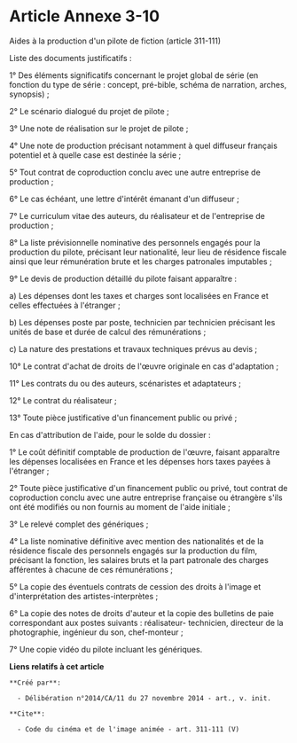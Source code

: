 # Article Annexe 3-10

Aides à la production d'un pilote de fiction (article 311-111) 

Liste des documents justificatifs : 

1° Des éléments significatifs concernant le projet global de série (en fonction du type de série : concept, pré-bible, schéma
de narration, arches, synopsis) ; 

2° Le scénario dialogué du projet de pilote ; 

3° Une note de réalisation sur le projet de pilote ; 

4° Une note de production précisant notamment à quel diffuseur français potentiel et à quelle case est destinée la série ; 

5° Tout contrat de coproduction conclu avec une autre entreprise de production ; 

6° Le cas échéant, une lettre d'intérêt émanant d'un diffuseur ; 

7° Le curriculum vitae des auteurs, du réalisateur et de l'entreprise de production ; 

8° La liste prévisionnelle nominative des personnels engagés pour la production du pilote, précisant leur nationalité, leur
lieu de résidence fiscale ainsi que leur rémunération brute et les charges patronales imputables ; 

9° Le devis de production détaillé du pilote faisant apparaître : 

a) Les dépenses dont les taxes et charges sont localisées en France et celles effectuées à l'étranger ; 

b) Les dépenses poste par poste, technicien par technicien précisant les unités de base et durée de calcul des
rémunérations ; 

c) La nature des prestations et travaux techniques prévus au devis ; 

10° Le contrat d'achat de droits de l'œuvre originale en cas d'adaptation ; 

11° Les contrats du ou des auteurs, scénaristes et adaptateurs ; 

12° Le contrat du réalisateur ; 

13° Toute pièce justificative d'un financement public ou privé ; 

En cas d'attribution de l'aide, pour le solde du dossier : 

1° Le coût définitif comptable de production de l'œuvre, faisant apparaître les dépenses localisées en France et les dépenses
hors taxes payées à l'étranger ; 

2° Toute pièce justificative d'un financement public ou privé, tout contrat de coproduction conclu avec une autre entreprise
française ou étrangère s'ils ont été modifiés ou non fournis au moment de l'aide initiale ; 

3° Le relevé complet des génériques ; 

4° La liste nominative définitive avec mention des nationalités et de la résidence fiscale des personnels engagés sur la
production du film, précisant la fonction, les salaires bruts et la part patronale des charges afférentes à chacune de ces
rémunérations ; 

5° La copie des éventuels contrats de cession des droits à l'image et d'interprétation des artistes-interprètes ; 

6° La copie des notes de droits d'auteur et la copie des bulletins de paie correspondant aux postes suivants : réalisateur-
technicien, directeur de la photographie, ingénieur du son, chef-monteur ; 

7° Une copie vidéo du pilote incluant les génériques.

**Liens relatifs à cet article**

	**Créé par**:

	  - Délibération n°2014/CA/11 du 27 novembre 2014 - art., v. init.

	**Cite**:

	  - Code du cinéma et de l'image animée - art. 311-111 (V)
